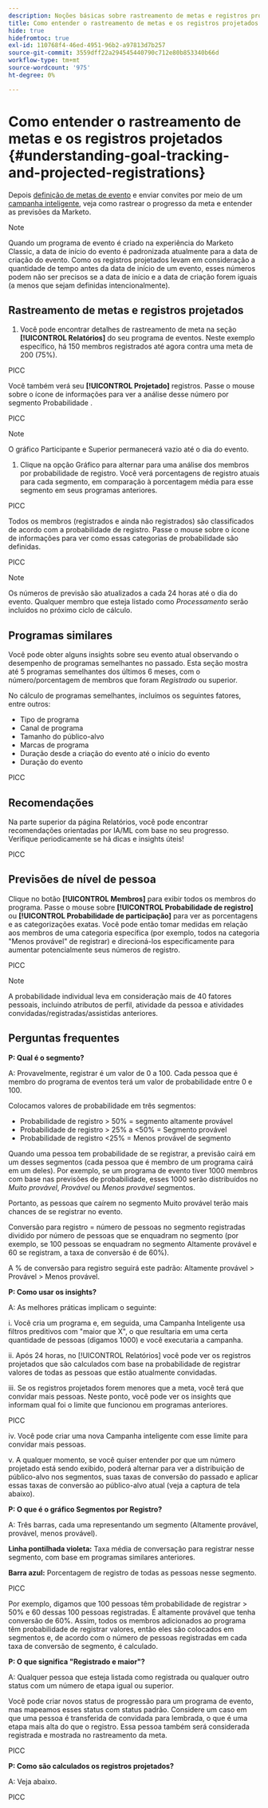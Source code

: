 ```yaml
---
description: Noções básicas sobre rastreamento de metas e registros projetados - Documentos do Marketo - Documentação do produto
title: Como entender o rastreamento de metas e os registros projetados
hide: true
hidefromtoc: true
exl-id: 110768f4-46ed-4951-96b2-a97813d7b257
source-git-commit: 3559dff22a294545440790c712e80b853340b66d
workflow-type: tm+mt
source-wordcount: '975'
ht-degree: 0%

---
```


# Como entender o rastreamento de metas e os registros projetados {#understanding-goal-tracking-and-projected-registrations}

Depois [definição de metas de evento](/help/sky/setting-event-goals.md) e enviar convites por meio de um [campanha inteligente](/help/sky/create-a-smart-campaign.md), veja como rastrear o progresso da meta e entender as previsões da Marketo.

>[!NOTE]
>
>Quando um programa de evento é criado na experiência do Marketo Classic, a data de início do evento é padronizada atualmente para a data de criação do evento. Como os registros projetados levam em consideração a quantidade de tempo antes da data de início de um evento, esses números podem não ser precisos se a data de início e a data de criação forem iguais (a menos que sejam definidas intencionalmente).

## Rastreamento de metas e registros projetados

1. Você pode encontrar detalhes de rastreamento de meta na seção **[!UICONTROL Relatórios]** do seu programa de eventos. Neste exemplo específico, há 150 membros registrados até agora contra uma meta de 200 (75%).

PICC

Você também verá seu **[!UICONTROL Projetado]** registros. Passe o mouse sobre o ícone de informações para ver a análise desse número por segmento Probabilidade .

PICC

>[!NOTE]
>
>O gráfico Participante e Superior permanecerá vazio até o dia do evento.

1. Clique na opção Gráfico para alternar para uma análise dos membros por probabilidade de registro. Você verá porcentagens de registro atuais para cada segmento, em comparação à porcentagem média para esse segmento em seus programas anteriores.

PICC

Todos os membros (registrados e ainda não registrados) são classificados de acordo com a probabilidade de registro. Passe o mouse sobre o ícone de informações para ver como essas categorias de probabilidade são definidas.

PICC

>[!NOTE]
>
>Os números de previsão são atualizados a cada 24 horas até o dia do evento. Qualquer membro que esteja listado como _Processamento_ serão incluídos no próximo ciclo de cálculo.

## Programas similares

Você pode obter alguns insights sobre seu evento atual observando o desempenho de programas semelhantes no passado. Esta seção mostra até 5 programas semelhantes dos últimos 6 meses, com o número/porcentagem de membros que foram _Registrado_ ou superior.

No cálculo de programas semelhantes, incluímos os seguintes fatores, entre outros:

* Tipo de programa
* Canal de programa
* Tamanho do público-alvo
* Marcas de programa
* Duração desde a criação do evento até o início do evento
* Duração do evento

PICC

## Recomendações

Na parte superior da página Relatórios, você pode encontrar recomendações orientadas por IA/ML com base no seu progresso. Verifique periodicamente se há dicas e insights úteis!

PICC

## Previsões de nível de pessoa

Clique no botão **[!UICONTROL Membros]** para exibir todos os membros do programa. Passe o mouse sobre **[!UICONTROL Probabilidade de registro]** ou **[!UICONTROL Probabilidade de participação]** para ver as porcentagens e as categorizações exatas. Você pode então tomar medidas em relação aos membros de uma categoria específica (por exemplo, todos na categoria &quot;Menos provável&quot; de registrar) e direcioná-los especificamente para aumentar potencialmente seus números de registro.

PICC

>[!NOTE]
>
>A probabilidade individual leva em consideração mais de 40 fatores pessoais, incluindo atributos de perfil, atividade da pessoa e atividades convidadas/registradas/assistidas anteriores.

## Perguntas frequentes

**P: Qual é o segmento?**

A: Provavelmente, registrar é um valor de 0 a 100. Cada pessoa que é membro do programa de eventos terá um valor de probabilidade entre 0 e 100.

Colocamos valores de probabilidade em três segmentos:

* Probabilidade de registro > 50% = segmento altamente provável
* Probabilidade de registro > 25% a &lt;50% = Segmento provável
* Probabilidade de registro &lt;25% = Menos provável de segmento

Quando uma pessoa tem probabilidade de se registrar, a previsão cairá em um desses segmentos (cada pessoa que é membro de um programa cairá em um deles). Por exemplo, se um programa de evento tiver 1000 membros com base nas previsões de probabilidade, esses 1000 serão distribuídos no _Muito provável_, _Provável_ ou _Menos provável_ segmentos.

Portanto, as pessoas que caírem no segmento Muito provável terão mais chances de se registrar no evento.

Conversão para registro = número de pessoas no segmento registradas dividido por número de pessoas que se enquadram no segmento (por exemplo, se 100 pessoas se enquadram no segmento Altamente provável e 60 se registram, a taxa de conversão é de 60%).

A % de conversão para registro seguirá este padrão: Altamente provável > Provável > Menos provável.

**P: Como usar os insights?**

A: As melhores práticas implicam o seguinte:

i. Você cria um programa e, em seguida, uma Campanha Inteligente usa filtros preditivos com &quot;maior que X&quot;, o que resultaria em uma certa quantidade de pessoas (digamos 1000) e você executaria a campanha.

ii. Após 24 horas, no [!UICONTROL Relatórios] você pode ver os registros projetados que são calculados com base na probabilidade de registrar valores de todas as pessoas que estão atualmente convidadas.

iii. Se os registros projetados forem menores que a meta, você terá que convidar mais pessoas. Neste ponto, você pode ver os insights que informam qual foi o limite que funcionou em programas anteriores.

PICC

iv. Você pode criar uma nova Campanha inteligente com esse limite para convidar mais pessoas.

v. A qualquer momento, se você quiser entender por que um número projetado está sendo exibido, poderá alternar para ver a distribuição de público-alvo nos segmentos, suas taxas de conversão do passado e aplicar essas taxas de conversão ao público-alvo atual (veja a captura de tela abaixo).

**P: O que é o gráfico Segmentos por Registro?**

A: Três barras, cada uma representando um segmento (Altamente provável, provável, menos provável).

**Linha pontilhada violeta:** Taxa média de conversação para registrar nesse segmento, com base em programas similares anteriores.

**Barra azul:** Porcentagem de registro de todas as pessoas nesse segmento.

PICC

Por exemplo, digamos que 100 pessoas têm probabilidade de registrar > 50% e 60 dessas 100 pessoas registradas. É altamente provável que tenha conversão de 60%. Assim, todos os membros adicionados ao programa têm probabilidade de registrar valores, então eles são colocados em segmentos e, de acordo com o número de pessoas registradas em cada taxa de conversão de segmento, é calculado.

**P: O que significa &quot;Registrado e maior&quot;?**

A: Qualquer pessoa que esteja listada como registrada ou qualquer outro status com um número de etapa igual ou superior.

Você pode criar novos status de progressão para um programa de evento, mas mapeamos esses status com status padrão. Considere um caso em que uma pessoa é transferida de convidada para lembrada, o que é uma etapa mais alta do que o registro. Essa pessoa também será considerada registrada e mostrada no rastreamento da meta.

PICC

**P: Como são calculados os registros projetados?**

A: Veja abaixo.

PICC
